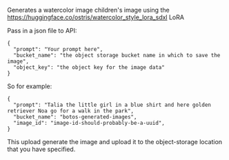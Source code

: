 Generates a watercolor image children's image using the 
https://huggingface.co/ostris/watercolor_style_lora_sdxl LoRA

Pass in a json file to API:
```
{
  "prompt": "Your prompt here",
  "bucket_name": "the object storage bucket name in which to save the image",
  "object_key": "the object key for the image data"
}
```

So for example:
```
{
  "prompt": "Talia the little girl in a blue shirt and here golden retriever Noa go for a walk in the park",
  "bucket_name": "botos-generated-images",
  "image_id": "image-id-should-probably-be-a-uuid",
}
```

This upload generate the image and upload it to the object-storage location that you have specified.